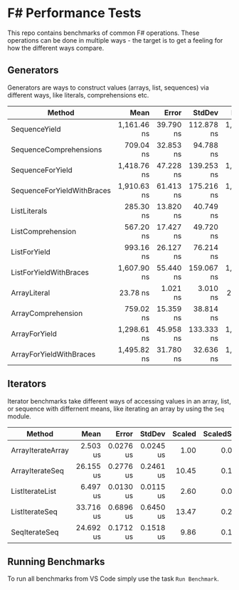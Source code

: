 # F# Performance Tests
This repo contains benchmarks of common F# operations. These operations can be done in multiple ways - the target is to get a feeling for how the different ways compare.

## Generators

Generators are ways to construct values (arrays, list, sequences) via different ways, like literals, comprehensions etc. 

|                     Method |        Mean |     Error |     StdDev |      Median | Scaled | ScaledSD |
|--------------------------- |------------:|----------:|-----------:|------------:|-------:|---------:|
|              SequenceYield | 1,161.46 ns | 39.790 ns | 112.878 ns | 1,147.61 ns |  49.63 |     8.00 |
|     SequenceComprehensions |   709.04 ns | 32.853 ns |  94.788 ns |   674.74 ns |  30.30 |     5.63 |
|           SequenceForYield | 1,418.76 ns | 47.228 ns | 139.253 ns | 1,399.98 ns |  60.63 |     9.81 |
| SequenceForYieldWithBraces | 1,910.63 ns | 61.413 ns | 175.216 ns | 1,927.70 ns |  81.65 |    12.90 |
|               ListLiterals |   285.30 ns | 13.820 ns |  40.749 ns |   277.91 ns |  12.19 |     2.35 |
|          ListComprehension |   567.20 ns | 17.427 ns |  49.720 ns |   563.73 ns |  24.24 |     3.77 |
|               ListForYield |   993.16 ns | 26.127 ns |  76.214 ns |   994.38 ns |  42.44 |     6.36 |
|     ListForYieldWithBraces | 1,607.90 ns | 55.440 ns | 159.067 ns | 1,594.11 ns |  68.71 |    11.15 |
|               ArrayLiteral |    23.78 ns |  1.021 ns |   3.010 ns |    23.44 ns |   1.00 |     0.00 |
|         ArrayComprehension |   759.02 ns | 15.359 ns |  38.814 ns |   752.98 ns |  32.44 |     4.49 |
|              ArrayForYield | 1,298.61 ns | 45.958 ns | 133.333 ns | 1,271.96 ns |  55.50 |     9.14 |
|    ArrayForYieldWithBraces | 1,495.82 ns | 31.780 ns |  32.636 ns | 1,485.60 ns |  63.92 |     8.33 |


## Iterators

Iterator benchmarks take different ways of accessing values in an array, list, or sequence with differnent means, like iterating an array by using the `Seq` module.

|            Method |      Mean |     Error |    StdDev | Scaled | ScaledSD |
|------------------ |----------:|----------:|----------:|-------:|---------:|
| ArrayIterateArray |  2.503 us | 0.0276 us | 0.0245 us |   1.00 |     0.00 |
|   ArrayIterateSeq | 26.155 us | 0.2776 us | 0.2461 us |  10.45 |     0.14 |
|   ListIterateList |  6.497 us | 0.0130 us | 0.0115 us |   2.60 |     0.02 |
|    ListIterateSeq | 33.716 us | 0.6896 us | 0.6450 us |  13.47 |     0.28 |
|     SeqIterateSeq | 24.692 us | 0.1712 us | 0.1518 us |   9.86 |     0.11 |


## Running Benchmarks

To run all benchmarks from VS Code simply use the task `Run Benchmark`.
